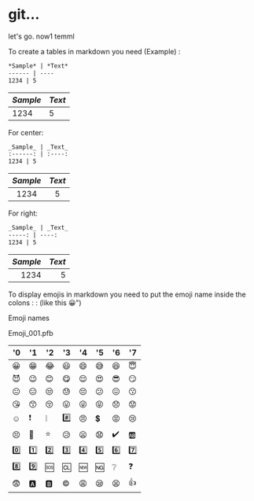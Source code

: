 # git...
let's go. now1 temml

To create a tables in markdown you need (Example) :
````markdown
*Sample* | *Text*
------ | ----
1234 | 5
````

_Sample_ | _Text_
------ | ----
1234 | 5

For center:
````markdown
_Sample_ | _Text_
:------: | :----:
1234 | 5
````

_Sample_ | _Text_
:------: | :----:
1234 | 5

For right:
````markdown
_Sample_ | _Text_
-----: | ----:
1234 | 5
````

_Sample_ | _Text_
------: | ----:
1234 | 5

To display emojis in markdown you need to put the emoji name inside the colons \: \: (like this :grinning:")

Emoji names

Emoji_001.pfb

\'0 | \'1 | \'2 | \'3 | \'4 | \'5 | \'6 | \'7 |
--- | --- | --- | --- | --- | ---| ---|-|
:grinning: | :grin: | :joy: | :smiley: | :smile: | :sweat_smile: | :laughing: | :innocent: |
:smiling_imp:|:wink:| :blush: | :yum: | :relieved:| :heart_eyes: | :sunglasses: | :smirk: |
:neutral_face: | :expressionless: | :unamused: | :sweat: | :pensive: | :confused: | :confounded: | :kissing:|
:kissing_heart: | :kissing_smiling_eyes: | :kissing_closed_eyes: | :stuck_out_tongue:| :stuck_out_tongue_winking_eye:| :stuck_out_tongue_closed_eyes:| :disappointed:| :worried: |
:relaxed: | :exclamation: | :grey_exclamation: |:hash:| :angry: | :heavy_dollar_sign: | :rage: | :cry: | 
:persevere:| :triumph: | :star: | :disappointed_relieved: | :frowning: | :anguished: | :heavy_check_mark: | :ab: |
:zero: | :one: |:two:| :three: | :four: | :five: | :six: | :seven: |
:eight: | :nine: | :sos: | :cl: | :new: | :ng:| :grey_question: | :question: |
:fearful: | :a: | :b: | :copyright: | :weary: | :sleepy: |:tired_face: | :+1: |
